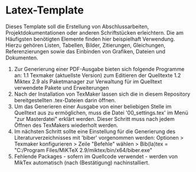 # Latex-Template
Dieses Template soll die Erstellung von Abschlussarbeiten, Projektdokumentationen oder anderen Schriftstücken erleichtern.
Die am Häufigsten benötigten Elemente finden hier beispielhaft Verwendung. Hierzu gehören Listen, Tabellen, Bilder, Zitierungen, Gleichungen, Referenzierungen sowie das Einbinden von Grafiken, Dateien und Dokumenten.

1.	Zur Generierung einer PDF-Ausgabe bieten sich folgende Programme an:
	1.1	Texmaker (aktuellste Version) zum Editieren der Quelltexte
	1.2	Miktex 2.9 als Paketmanager zur Verwaltung für im Quelltext verwendete Pakete und Erweiterungen
2.	Nach der Installation von TexMaker lassen sich die in diesem Repository bereitgestellten .tex-Dateien darin öffnen.
3.	Um das Generieren einer Ausgabe von einer beliebigen Stelle im Quelltext aus zu ermöglichen, muss die Datei '00_settings.tex' im Menü "zur Masterdatei" erklärt werden. Dieser Schritt muss nach jedem Öffnen des TexMakers wiederholt werden.
4.	Im nächsten Schritt sollte eine Einstellung für die Generierung des Literaturverzeichnisses mit 'biber' vorgenommen werden:
	Optionen > Texmaker konfigurieren > Zeile "Befehle" wählen > Bib(la)tex = "C:/Program Files/MiKTeX 2.9/miktex/bin/x64/biber.exe"
5.  Fehlende Packages - sofern im Quellcode verwendet - werden von MikTex automatisch (nach (Bestätigung) nachinstalliert.
	